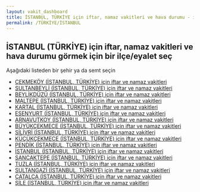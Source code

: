 ```yaml
---
layout: vakit_dashboard
title: İSTANBUL, TÜRKİYE için iftar, namaz vakitleri ve hava durumu - ilçe/eyalet seç
permalink: /TÜRKİYE/İSTANBUL
---
```


## İSTANBUL (TÜRKİYE) için iftar, namaz vakitleri ve hava durumu  görmek için bir ilçe/eyalet seç

Aşağıdaki listeden bir şehir ya da semt seçin

* [ÇEKMEKÖY (İSTANBUL, TÜRKİYE) için iftar ve namaz vakitleri](/TÜRKİYE/İSTANBUL/ÇEKMEKÖY)
* [SULTANBEYLİ (İSTANBUL, TÜRKİYE) için iftar ve namaz vakitleri](/TÜRKİYE/İSTANBUL/SULTANBEYLİ)
* [BEYLİKDÜZÜ (İSTANBUL, TÜRKİYE) için iftar ve namaz vakitleri](/TÜRKİYE/İSTANBUL/BEYLİKDÜZÜ)
* [MALTEPE (İSTANBUL, TÜRKİYE) için iftar ve namaz vakitleri](/TÜRKİYE/İSTANBUL/MALTEPE)
* [KARTAL (İSTANBUL, TÜRKİYE) için iftar ve namaz vakitleri](/TÜRKİYE/İSTANBUL/KARTAL)
* [ESENYURT (İSTANBUL, TÜRKİYE) için iftar ve namaz vakitleri](/TÜRKİYE/İSTANBUL/ESENYURT)
* [ARNAVUTKOY (İSTANBUL, TÜRKİYE) için iftar ve namaz vakitleri](/TÜRKİYE/İSTANBUL/ARNAVUTKOY)
* [BÜYÜKÇEKMECE (İSTANBUL, TÜRKİYE) için iftar ve namaz vakitleri](/TÜRKİYE/İSTANBUL/BÜYÜKÇEKMECE)
* [SİLİVRİ (İSTANBUL, TÜRKİYE) için iftar ve namaz vakitleri](/TÜRKİYE/İSTANBUL/SİLİVRİ)
* [KÜÇÜKÇEKMECE (İSTANBUL, TÜRKİYE) için iftar ve namaz vakitleri](/TÜRKİYE/İSTANBUL/KÜÇÜKÇEKMECE)
* [PENDİK (İSTANBUL, TÜRKİYE) için iftar ve namaz vakitleri](/TÜRKİYE/İSTANBUL/PENDİK)
* [İSTANBUL (İSTANBUL, TÜRKİYE) için iftar ve namaz vakitleri](/TÜRKİYE/İSTANBUL/İSTANBUL)
* [SANCAKTEPE (İSTANBUL, TÜRKİYE) için iftar ve namaz vakitleri](/TÜRKİYE/İSTANBUL/SANCAKTEPE)
* [TUZLA (İSTANBUL, TÜRKİYE) için iftar ve namaz vakitleri](/TÜRKİYE/İSTANBUL/TUZLA)
* [SULTANGAZİ (İSTANBUL, TÜRKİYE) için iftar ve namaz vakitleri](/TÜRKİYE/İSTANBUL/SULTANGAZİ)
* [ÇATALCA (İSTANBUL, TÜRKİYE) için iftar ve namaz vakitleri](/TÜRKİYE/İSTANBUL/ÇATALCA)
* [ŞİLE (İSTANBUL, TÜRKİYE) için iftar ve namaz vakitleri](/TÜRKİYE/İSTANBUL/ŞİLE)

<script type="text/javascript">
  var GLOBAL_COUNTRY = 'TÜRKİYE';
  var GLOBAL_CITY = 'İSTANBUL';
  var GLOBAL_STATE = 'İSTANBUL';
</script>
